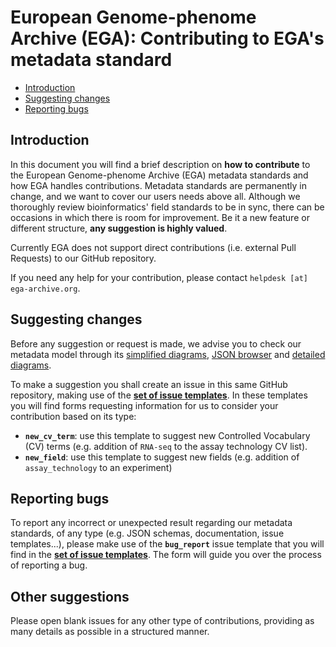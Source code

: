 # European Genome-phenome Archive (EGA): Contributing to EGA's metadata standard
- [Introduction](#Introduction)
- [Suggesting changes](#Suggesting-changes)
- [Reporting bugs](#Reporting-bugs)

## Introduction
In this document you will find a brief description on **how to contribute** to the European Genome-phenome Archive (EGA) metadata standards and how EGA handles contributions. Metadata standards are permanently in change, and we want to cover our users needs above all. Although we thoroughly review bioinformatics' field standards to be in sync, there can be occasions in which there is room for 
improvement. Be it a new feature or different structure, **any suggestion is highly valued**.

Currently EGA does not support direct contributions (i.e. external Pull Requests) to our GitHub repository.

If you need any help for your contribution, please contact ``helpdesk [at] ega-archive.org``.

## Suggesting changes
Before any suggestion or request is made, we advise you to check our metadata model through its [simplified diagrams](./metadata_model/), [JSON browser](./json_browser/) and [detailed diagrams](./json_diagrams/).

To make a suggestion you shall create an issue in this same GitHub repository, making use of the [**set of issue templates**](https://github.com/EbiEga/ega-metadata-schema/issues/new/choose
). In these templates you will find forms requesting information for us to consider your contribution based on its type:
* **``new_cv_term``**: use this template to suggest new Controlled Vocabulary (CV) terms (e.g. addition of ``RNA-seq`` to the assay technology CV list).
* **``new_field``**: use this template to suggest new fields (e.g. addition of ``assay_technology`` to an experiment)

## Reporting bugs
To report any incorrect or unexpected result regarding our metadata standards, of any type (e.g. JSON schemas, documentation, issue templates...), please make use of the **``bug_report``** issue template that you will find in the [**set of issue templates**](https://github.com/EbiEga/ega-metadata-schema/issues/new/choose
). The form will guide you over the process of reporting a bug.

## Other suggestions
Please open blank issues for any other type of contributions, providing as many details as possible in a structured manner.